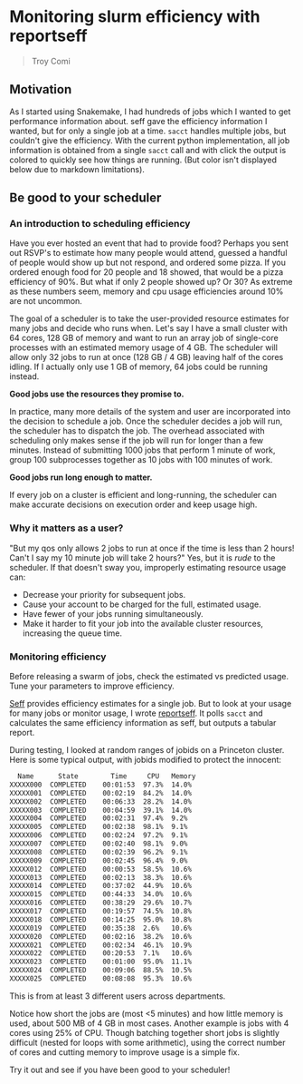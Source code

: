 # Monitoring slurm efficiency with reportseff

> Troy Comi

## Motivation

As I started using Snakemake, I had hundreds of jobs which I wanted to get
performance information about. seff gave the efficiency information I wanted,
but for only a single job at a time. `sacct` handles multiple jobs, but couldn't
give the efficiency. With the current python implementation,
all job information is obtained from a single
`sacct` call and with click the output is colored to quickly see how things are
running. (But color isn't displayed below due to markdown limitations).

## Be good to your scheduler

### An introduction to scheduling efficiency

Have you ever hosted an event that had to provide food? Perhaps you sent out
RSVP's to estimate how many people would attend, guessed a handful of people
would show up but not respond, and ordered some pizza. If you ordered enough
food for 20 people and 18 showed, that would be a pizza efficiency of 90%.
But what if only 2 people showed up? Or 30? As extreme as these numbers seem,
memory and cpu usage efficiencies around 10% are not uncommon.

The goal of a scheduler is to take the user-provided resource
estimates for many jobs and decide who runs when. Let's say I have a small
cluster with 64 cores, 128 GB of memory and want to run an array job of
single-core processes with an estimated memory usage of 4 GB. The scheduler
will allow only 32 jobs to run at once (128 GB / 4 GB) leaving half of the
cores idling. If I actually only use 1 GB of memory, 64 jobs could be running
instead.

**Good jobs use the resources they promise to.**

In practice, many more details of the system and user are incorporated into
the decision to schedule a job. Once the scheduler decides a job will run,
the scheduler has to dispatch the job. The overhead associated with scheduling
only makes sense if the job will run for longer than a few minutes. Instead of
submitting 1000 jobs that perform 1 minute of work, group 100 subprocesses
together as 10 jobs with 100 minutes of work.

**Good jobs run long enough to matter.**

If every job on a cluster is efficient and long-running, the scheduler can
make accurate decisions on execution order and keep usage high.

### Why it matters as a user?

"But my qos only allows 2 jobs to run at once if the time
is less than 2 hours! Can't I say my 10 minute job will take 2 hours?" Yes,
but it is *rude* to the scheduler. If that doesn't sway you, improperly
estimating resource usage can:

- Decrease your priority for subsequent jobs.
- Cause your account to be charged for the full, estimated usage.
- Have fewer of your jobs running simultaneously.
- Make it harder to fit your job into the available cluster resources,
increasing the queue time.

### Monitoring efficiency

Before releasing a swarm of jobs, check the estimated vs predicted usage.
Tune your parameters to improve efficiency.

[Seff](https://github.com/SchedMD/slurm/tree/master/contribs/seff) provides
efficiency estimates for a single job. But to look at your usage
for many jobs or monitor usage, I wrote
[reportseff](https://github.com/troycomi/reportseff). It polls `sacct`
and calculates the same efficiency information as seff, but outputs
a tabular report.

During testing, I looked at random ranges of jobids on a Princeton cluster.
Here is some typical output, with jobids modified to protect the innocent:

```txt
  Name      State        Time     CPU   Memory
XXXXX000  COMPLETED    00:01:53  97.3%  14.0%
XXXXX001  COMPLETED    00:02:19  84.2%  14.0%
XXXXX002  COMPLETED    00:06:33  28.2%  14.0%
XXXXX003  COMPLETED    00:04:59  39.1%  14.0%
XXXXX004  COMPLETED    00:02:31  97.4%  9.2%
XXXXX005  COMPLETED    00:02:38  98.1%  9.1%
XXXXX006  COMPLETED    00:02:24  97.2%  9.1%
XXXXX007  COMPLETED    00:02:40  98.1%  9.0%
XXXXX008  COMPLETED    00:02:39  96.2%  9.1%
XXXXX009  COMPLETED    00:02:45  96.4%  9.0%
XXXXX012  COMPLETED    00:00:53  58.5%  10.6%
XXXXX013  COMPLETED    00:02:13  38.3%  10.6%
XXXXX014  COMPLETED    00:37:02  44.9%  10.6%
XXXXX015  COMPLETED    00:44:33  34.0%  10.6%
XXXXX016  COMPLETED    00:38:29  29.6%  10.7%
XXXXX017  COMPLETED    00:19:57  74.5%  10.8%
XXXXX018  COMPLETED    00:14:25  95.0%  10.8%
XXXXX019  COMPLETED    00:35:38  2.6%   10.6%
XXXXX020  COMPLETED    00:02:16  38.2%  10.6%
XXXXX021  COMPLETED    00:02:34  46.1%  10.9%
XXXXX022  COMPLETED    00:20:53  7.1%   10.6%
XXXXX023  COMPLETED    00:01:00  95.0%  11.1%
XXXXX024  COMPLETED    00:09:06  88.5%  10.5%
XXXXX025  COMPLETED    00:08:08  95.3%  10.6%
```

This is from at least 3 different users across departments.

Notice how short the jobs are (most <5 minutes) and how little memory is used,
about 500 MB of 4 GB in most cases. Another example is jobs with 4 cores using
25% of CPU. Though batching together short jobs is slightly difficult (nested
for loops with some arithmetic), using the correct number of cores and cutting
memory to improve usage is a simple fix.

Try it out and see if you have been good to your scheduler!
